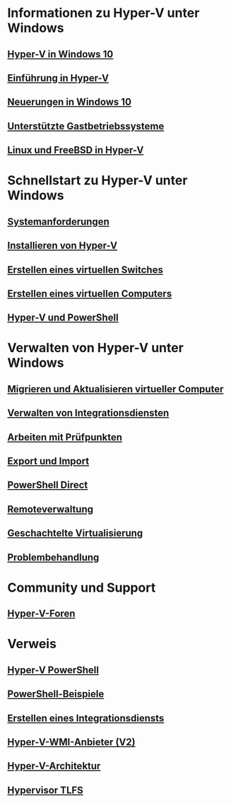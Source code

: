 # Informationen zu Hyper-V unter Windows

## [Hyper-V in Windows 10](./windows_welcome.md)

## [Einführung in Hyper-V](./about/hyperv_on_windows.md)

## [Neuerungen in Windows 10](./about/whats_new.md)

## [Unterstützte Gastbetriebssysteme](about/supported_guest_os.md)

## [Linux und FreeBSD in Hyper-V](https://technet.microsoft.com/library/dn531030.aspx)

# Schnellstart zu Hyper-V unter Windows

## [Systemanforderungen](quick_start/walkthrough_compatibility.md)

## [Installieren von Hyper-V](quick_start/walkthrough_install.md)

## [Erstellen eines virtuellen Switches](quick_start/walkthrough_virtual_switch.md)

## [Erstellen eines virtuellen Computers](quick_start/walkthrough_create_vm.md)

## [Hyper-V und PowerShell](quick_start/walkthrough_powershell.md)

# Verwalten von Hyper-V unter Windows

## [Migrieren und Aktualisieren virtueller Computer](user_guide/migrating_vms.md)

## [Verwalten von Integrationsdiensten](user_guide/managing_ics.md)

## [Arbeiten mit Prüfpunkten](user_guide/checkpoints.md)

## [Export und Import](user_guide/export_import.md)

## [PowerShell Direct](user_guide/vmsession.md)

## [Remoteverwaltung](user_guide/remote_host_management.md)

## [Geschachtelte Virtualisierung](user_guide/nesting.md)

## [Problembehandlung](user_guide/troubleshooting.md)

# Community und Support

## [Hyper-V-Foren](https://social.technet.microsoft.com/Forums/windowsserver/en-US/home?forum=winserverhyperv)

# Verweis

## [Hyper-V PowerShell](https://technet.microsoft.com/library/hh848559.aspx)

## [PowerShell-Beispiele](develop/powershell_snippets.md)

## [Erstellen eines Integrationsdiensts](develop/make_mgmt_service.md)

## [Hyper-V-WMI-Anbieter (V2)](https://msdn.microsoft.com/library/hh850319.aspx)

## [Hyper-V-Architektur](https://msdn.microsoft.com/en-us/library/cc768520(v=bts.10).aspx)

## [Hypervisor TLFS](develop/tlfs.md)


<!--HONumber=Feb16_HO3-->
